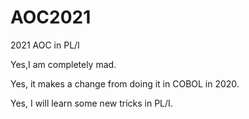# AOC2021
2021 AOC in PL/I

Yes,I am completely mad.

Yes, it makes a change from doing it in COBOL in 2020.

Yes, I will learn some new tricks in PL/I.

